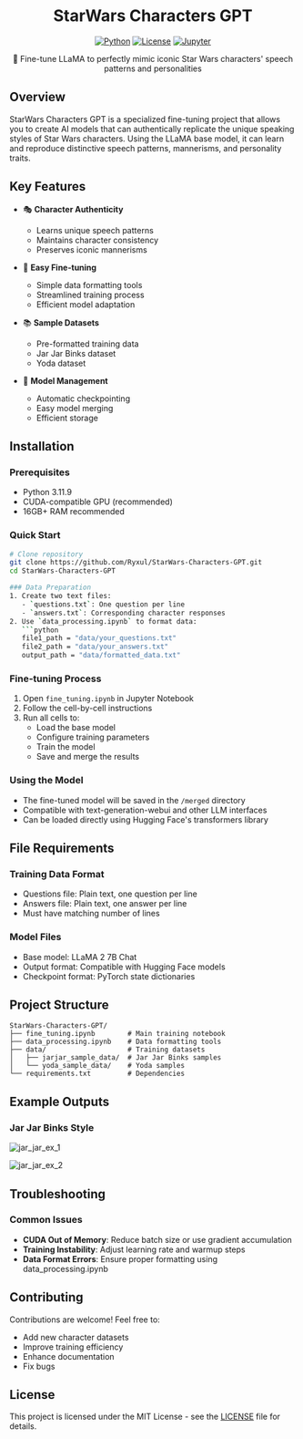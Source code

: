 <div align="center">
  <h1>StarWars Characters GPT</h1>
  
  [![Python](https://img.shields.io/badge/Python-3.11.9-brightgreen)](https://www.python.org/)
  [![License](https://img.shields.io/badge/License-MIT-blue.svg)](LICENSE)
  [![Jupyter](https://img.shields.io/badge/Jupyter-Notebook-orange.svg)](https://jupyter.org/)

  🤖 Fine-tune LLaMA to perfectly mimic iconic Star Wars characters' speech patterns and personalities
</div>

## Overview
StarWars Characters GPT is a specialized fine-tuning project that allows you to create AI models that can authentically replicate the unique speaking styles of Star Wars characters. Using the LLaMA base model, it can learn and reproduce distinctive speech patterns, mannerisms, and personality traits.

## Key Features
- 🎭 **Character Authenticity**
  - Learns unique speech patterns
  - Maintains character consistency
  - Preserves iconic mannerisms

- 🔧 **Easy Fine-tuning**
  - Simple data formatting tools
  - Streamlined training process
  - Efficient model adaptation

- 📚 **Sample Datasets**
  - Pre-formatted training data
  - Jar Jar Binks dataset
  - Yoda dataset

- 💾 **Model Management**
  - Automatic checkpointing
  - Easy model merging
  - Efficient storage

## Installation

### Prerequisites
- Python 3.11.9
- CUDA-compatible GPU (recommended)
- 16GB+ RAM recommended

### Quick Start
```bash
# Clone repository
git clone https://github.com/Ryxul/StarWars-Characters-GPT.git
cd StarWars-Characters-GPT

### Data Preparation
1. Create two text files:
   - `questions.txt`: One question per line
   - `answers.txt`: Corresponding character responses
2. Use `data_processing.ipynb` to format data:
   ```python
   file1_path = "data/your_questions.txt"
   file2_path = "data/your_answers.txt"
   output_path = "data/formatted_data.txt"
   ```

### Fine-tuning Process
1. Open `fine_tuning.ipynb` in Jupyter Notebook
2. Follow the cell-by-cell instructions
3. Run all cells to:
   - Load the base model
   - Configure training parameters
   - Train the model
   - Save and merge the results

### Using the Model
- The fine-tuned model will be saved in the `/merged` directory
- Compatible with text-generation-webui and other LLM interfaces
- Can be loaded directly using Hugging Face's transformers library

## File Requirements

### Training Data Format
- Questions file: Plain text, one question per line
- Answers file: Plain text, one answer per line
- Must have matching number of lines

### Model Files
- Base model: LLaMA 2 7B Chat
- Output format: Compatible with Hugging Face models
- Checkpoint format: PyTorch state dictionaries

## Project Structure
```
StarWars-Characters-GPT/
├── fine_tuning.ipynb        # Main training notebook
├── data_processing.ipynb    # Data formatting tools
├── data/                    # Training datasets
│   ├── jarjar_sample_data/  # Jar Jar Binks samples
│   └── yoda_sample_data/    # Yoda samples
└── requirements.txt         # Dependencies
```

## Example Outputs

### Jar Jar Binks Style
![jar_jar_ex_1](https://github.com/Ryxul/StarWars-Characters-GPT/assets/114505639/42c027f9-76e0-4fa2-972f-d75f62442e07)

![jar_jar_ex_2](https://github.com/Ryxul/StarWars-Characters-GPT/assets/114505639/78ad3916-5e5d-4fc9-a1a1-7876c155ed85)

## Troubleshooting

### Common Issues
- **CUDA Out of Memory**: Reduce batch size or use gradient accumulation
- **Training Instability**: Adjust learning rate and warmup steps
- **Data Format Errors**: Ensure proper formatting using data_processing.ipynb

## Contributing
Contributions are welcome! Feel free to:
- Add new character datasets
- Improve training efficiency
- Enhance documentation
- Fix bugs

## License
This project is licensed under the MIT License - see the [LICENSE](LICENSE) file for details.
